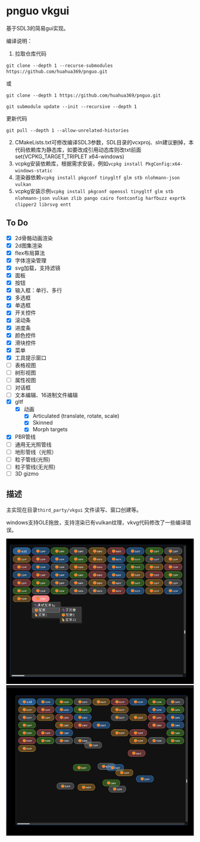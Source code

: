 ﻿# pnguo vkgui
基于SDL3的简易gui实现。

编译说明：
1. 拉取仓库代码
```
git clone --depth 1 --recurse-submodules https://github.com/huahua369/pnguo.git
```
或
```
git clone --depth 1 https://github.com/huahua369/pnguo.git
``` 
```
git submodule update --init --recursive --depth 1
```
更新代码
```
git pull --depth 1 --allow-unrelated-histories
```
2. CMakeLists.txt可修改编译SDL3参数，SDL目录的vcxproj、sln建议删掉，本代码依赖库为静态库，如要改成引用动态库则改txt前面set(VCPKG_TARGET_TRIPLET x64-windows)
3. vcpkg安装依赖库，根据需求安装，例如```vcpkg install PkgConfig:x64-windows-static```
4. 渲染器依赖```vcpkg install pkgconf tinygltf glm stb nlohmann-json vulkan```
5. vcpkg安装示例```vcpkg install pkgconf openssl tinygltf glm stb nlohmann-json vulkan zlib pango cairo fontconfig harfbuzz exprtk clipper2 librsvg entt```
 

## To Do 

- [x] 2d骨骼动画渲染
- [x] 2d图集渲染
- [x] flex布局算法
- [x] 字体渲染管理
- [x] svg加载，支持滤镜
- [x] 面板
- [x] 按钮
- [x] 输入框：单行、多行
- [x] 多选框
- [x] 单选框
- [x] 开关控件
- [x] 滚动条 
- [x] 进度条
- [x] 颜色控件
- [x] 滑块控件
- [x] 菜单
- [x] 工具提示窗口
- [ ] 表格视图
- [ ] 树形视图
- [ ] 属性视图
- [ ] 对话框
- [ ] 文本编辑、16进制文件编辑
- [x] gltf
	- [x] 动画
		- [x] Articulated (translate, rotate, scale)
		- [x] Skinned
		- [x] Morph targets
- [x] PBR管线
- [ ] 通用无光照管线
- [ ] 地形管线（光照）
- [ ] 粒子管线(光照)
- [ ] 粒子管线(无光照)
- [ ] 3D gizmo

## 描述
主实现在目录`third_party/vkgui` 文件读写、窗口创建等。



windows支持OLE拖放，支持渲染已有vulkan纹理，vkvg代码修改了一些编译错误。


![image](1.png)
![image](2.png)
